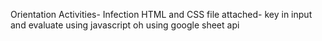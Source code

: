 Orientation Activities- Infection
HTML and CSS file attached- key in input and evaluate using javascript oh using google sheet api
